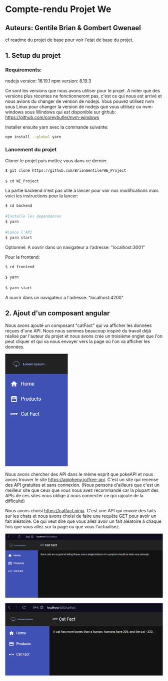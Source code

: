 # Compte-rendu Projet We

Auteurs: Gentile Brian & Gombert Gwenael
-

cf readme du projet de base pour voir l'etat de base du projet.

## 1. Setup du projet

### Requirements:
nodejs version: 16.19.1
npm version: 8.19.3

Ce sont les versions que nous avons utiliser pour le projet. A noter que des versions plus récentes ne fonctionneront pas, c'est ce qui nous est arrivé et nous avions du changer de version de nodejs.
Vous pouvez utilisez nvm sous Linux pour changer la version de nodejs que vous utilisez ou nvm-windows sous Windows qui est disponible sur github:
https://github.com/coreybutler/nvm-windows

Installer ensuite yarn avec la commande suivante:
```bash
npm install --global yarn
```
### Lancement du projet

Cloner le projet puis mettez vous dans ce dernier.
```bash
$ git clone https://github.com/BrianGentile/WE_Project

$ cd WE_Project
```


La partie backend n'est pas utile à lancer pour voir nos modifications mais voici les instructions pour la lancer:

```bash
$ cd backend

#Installe les dependances
$ yarn

#Lance l'API
$ yarn start
```
Optionnel: A ouvrir dans un navigateur a l'adresse: "localhost:3001"


Pour le frontend:
```bash
$ cd frontend

$ yarn 

$ yarn start
```
A ouvrir dans un navigateur a l'adresse: "localhost:4200"

## 2. Ajout d'un composant angular

Nous avons ajouté un composant "catFact" qui va afficher les données reçues d'une API. Nous nous sommes beaucoup inspiré du travail déjà réalisé par l'auteur du projet et nous avons crée un troisième onglet que l'on peut cliquer et qui va nous envoyer vers la page où l'on va afficher les données.

![](images/newComponent.png)

Nous avons chercher des API dans le même esprit que pokeAPI et nous avons trouver le site https://apipheny.io/free-api. C'est un site qui recense des API gratuites et sans connexion.
(Nous pensons d'ailleurs que c'est un meilleur site que ceux que vous nous avez recommandé car la plupart des APIs de ces sites nous oblige à nous connecter ce qui rajoute de la difficulté)

Nous avons choisi https://catfact.ninja. C'est une API qui envoie des faits sur les chats et nous avons choisi de faire une requête GET pour avoir un fait aléatoire. Ce qui veut dire que vous allez avoir un fait aléatoire à chaque fois que vous allez sur la page ou que vous l'actualisez.

![](images/fact1.png)

![](images/fact2.png)


